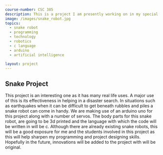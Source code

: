 ```yaml
---
course-number: CSC 385
description: This is a project I am presently working on in my special topics class, and we are designing a snake robot.
image: /images/snake_robot.jpg
topics:
  - snake robot
  - programming
  - technology
  - robotics
  - c language
  - arduino
  - artificial intelligence
  
layout: project 
---
```


## Snake Project
This project is an interesting one as it has many real life uses.
A major use of this is its effectiveness in helping in a disaster search.
In situations such as earthquakes when it can be difficult to get beneath rubbles 
and piles a snake robot can come in handy. 
We are making use of an arduino uno for this project along with a number of servos.
The body parts for this snake robot, are going to be 3d printed and the language with which the 
code will be written in will be c.
Although there are already existing snake robots, this will be a good exposure for me and the
students involved in this project as this will help sharpen my programming and project designing skills.
Hopefully in the future, innovations will be added to the project with will be original.

